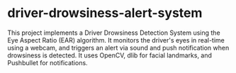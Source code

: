 # driver-drowsiness-alert-system
This project implements a Driver Drowsiness Detection System using the Eye Aspect Ratio (EAR) algorithm. It monitors the driver's eyes in real-time using a webcam, and triggers an alert via sound and push notification when drowsiness is detected. It uses OpenCV, dlib for facial landmarks, and Pushbullet for notifications.
